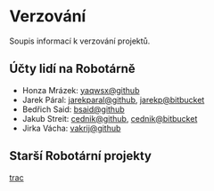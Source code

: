 # Verzování
Soupis informací k verzování projektů.

## Účty lidí na Robotárně
- Honza Mrázek: [yaqwsx@github](https://github.com/yaqwsx/)
- Jarek Páral: [jarekparal@github](https://github.com/JarekParal/), [jarekp@bitbucket](https://bitbucket.org/jarekp/)
- Bedřich Said: [bsaid@github](https://github.com/bsaid)
- Jakub Streit: [cednik@github](https://github.com/cednik), [cednik@bitbucket](https://bitbucket.org/cednik/)
- Jirka Vácha: [vakrij@github](https://github.com/vakrij)

## Starší Robotární projekty
[trac](http://technika.tasemnice.eu/trac/browser)
